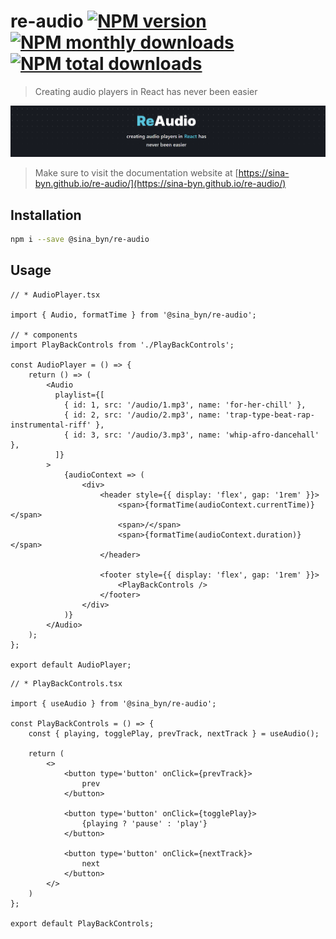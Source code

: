 # re-audio [![NPM version](https://img.shields.io/npm/v/@sina_byn/re-audio.svg?style=flat)](https://www.npmjs.com/package/@sina_byn/re-audio) [![NPM monthly downloads](https://img.shields.io/npm/dm/@sina_byn/re-audio.svg?style=flat)](https://npmjs.org/package/@sina_byn/re-audio) [![NPM total downloads](https://img.shields.io/npm/dt/@sina_byn/re-audio.svg?style=flat)](https://npmjs.org/package/@sina_byn/re-audio) 

> Creating audio players in React has never been easier

![re-audio banner](/public/banner.png)

> Make sure to visit the documentation website at [https://sina-byn.github.io/re-audio/](https://sina-byn.github.io/re-audio/)

## Installation
```bash
npm i --save @sina_byn/re-audio
```

## Usage

```tsx
// * AudioPlayer.tsx

import { Audio, formatTime } from '@sina_byn/re-audio';

// * components
import PlayBackControls from './PlayBackControls';

const AudioPlayer = () => {
    return () => (
        <Audio 
          playlist={[
            { id: 1, src: '/audio/1.mp3', name: 'for-her-chill' },
            { id: 2, src: '/audio/2.mp3', name: 'trap-type-beat-rap-instrumental-riff' },
            { id: 3, src: '/audio/3.mp3', name: 'whip-afro-dancehall' },
          ]}
        >
            {audioContext => (
                <div>
                    <header style={{ display: 'flex', gap: '1rem' }}>
                        <span>{formatTime(audioContext.currentTime)}</span>
                        <span>/</span>
                        <span>{formatTime(audioContext.duration)}</span>
                    </header>

                    <footer style={{ display: 'flex', gap: '1rem' }}>
                        <PlayBackControls />
                    </footer>
                </div>
            )}
        </Audio>
    );
};

export default AudioPlayer;
```

```tsx
// * PlayBackControls.tsx

import { useAudio } from '@sina_byn/re-audio';

const PlayBackControls = () => {
    const { playing, togglePlay, prevTrack, nextTrack } = useAudio();

    return (
        <>
            <button type='button' onClick={prevTrack}>
                prev
            </button>

            <button type='button' onClick={togglePlay}>
                {playing ? 'pause' : 'play'}
            </button>

            <button type='button' onClick={nextTrack}>
                next
            </button>
        </>
    )
};

export default PlayBackControls;
```
